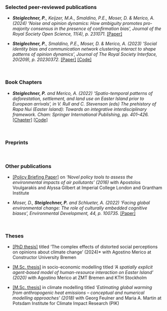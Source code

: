 <p>&nbsp;&nbsp;</p>

### Selected peer-reviewed publications


- *<strong><strong>Steiglechner, P.</strong></strong>, Keijzer, M.A., Smaldino, P.E., Moser, D. & Merico, A. (2024) ‘Noise and opinion dynamics: How ambiguity promotes pro-majority consensus in the presence of confirmation bias’, Journal of the Royal Society Open Science, 11(4), p. 231071.* [[Paper]](https://doi.org/10.1098/rsos.231071)

- *<strong><strong>Steiglechner, P.</strong></strong>, Smaldino, P.E., Moser, D. & Merico, A. (2023) ‘Social identity bias and communication network clustering interact to shape patterns of opinion dynamics’, Journal of The Royal Society Interface, 20(209), p. 20230372.* [[Paper]](https://doi.org/10.1098/rsif.2023.0372) [[Code]](https://github.com/PeterSteiglechner/SI-in-OD)

<p>&nbsp;</p>


### Book Chapters

- *<strong><strong>Steiglechner, P.</strong></strong> and Merico, A. (2022) ‘Spatio-temporal patterns of deforestation, settlement, and land use on Easter Island prior to European arrivals’, in V. Rull and C. Stevenson (eds) The prehistory of Rapa Nui (Easter Island): Towards an integrative interdisciplinary framework. Cham: Springer International Publishing, pp. 401–426.* [[Chapter]](https://doi.org/10.1007/978-3-030-91127-0_16) [[Code]](https://github.com/systemsecologygroup/EasterIslandABM)

<p>&nbsp;</p>



### Preprints


<p>&nbsp;</p>



### Other publications


- [[Policy Briefing Paper]](https://www.imperial.ac.uk/grantham/publications/briefing-papers/novel-policy-tools-to-assess-the-environmental-impacts-of-air-pollutants---grantham-briefing-note-5.php) on *‘Novel policy tools to assess the environmental impacts of air pollutants’ (2016)* with Apostolos Voulgarakis and Alyssa Gilbert at Imperial College London and Grantham Institute

- *Moser, D., <strong><strong>Steiglechner, P.</strong></strong> and Schlueter, A. (2022) ‘Facing global environmental change: The role of culturally embedded cognitive biases’, Environmental Development, 44, p. 100735.* [[Paper]](https://doi.org/10.1016/j.envdev.2022.100735)

<p>&nbsp;</p>

### Theses

- <a href="static/pdfs/PhD-thesis_PeterSteiglechner_June2024.pdf" type="application/pdf">[PhD thesis]</a> titled ‘The complex effects of distorted social perceptions on opinions about climate change’ (2024)* with Agostino Merico at Constructor University Bremen

- [[M.Sc. thesis]](http://urn.kb.se/resolve?urn=urn:nbn:se:kth:diva-277730) in socio-economic modelling titled *‘A spatially explicit agent-based model of human-resource interaction on Easter Island’ (2020)* with Agostino Merico at ZMT Bremen and KTH Stockholm

- [[M.Sc. thesis]](http://urn.kb.se/resolve?urn=urn:nbn:se:kth:diva-277730) in climate modelling titled *‘Estimating global warming from anthropogenic heat emissions – conceptual and numerical modelling approaches’ (2018)* with Georg Feulner and Maria A. Martin at Potsdam Institute for Climate Impact Research (PIK)

<p>&nbsp;</p>
